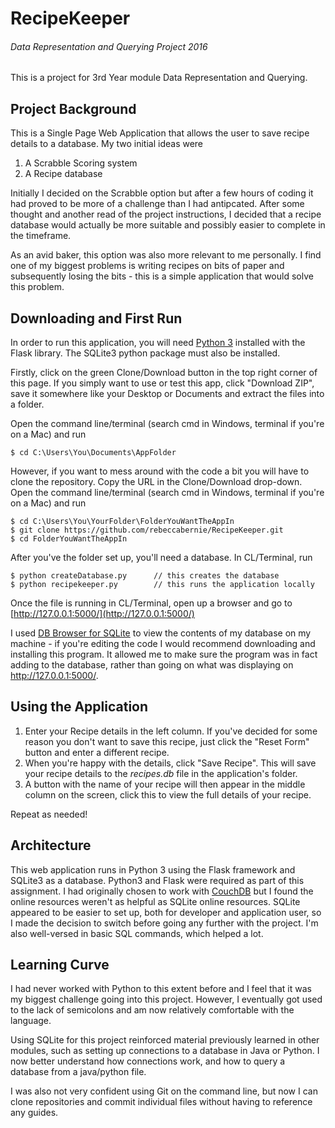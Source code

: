 # RecipeKeeper
###### Data Representation and Querying Project 2016
This is a  project for 3rd Year module Data Representation and Querying.

## Project Background 
This is a Single Page Web Application that allows the user to save recipe details to a database. 
My two initial ideas were 

1. A Scrabble Scoring system
2. A Recipe database

Initially I decided on the Scrabble option but after a few hours of coding it had proved to be more of a challenge than I had antipcated. After some thought and another read of the project instructions, I decided that a recipe database would actually be more suitable and possibly easier to complete in the timeframe. 

As an avid baker, this option was also more relevant to me personally. I find one of my biggest problems is writing recipes on bits of paper and subsequently losing the bits - this is a simple application that would solve this problem.


## Downloading and First Run
In order to run this application, you will need [Python 3](https://www.continuum.io/downloads) installed with the Flask library. The SQLite3 python package must also be installed.

Firstly, click on the green Clone/Download button in the top right corner of this page. 
If you simply want to use or test this app, click "Download ZIP", save it somewhere like your Desktop or Documents and extract the files into a folder. 

Open the command line/terminal (search cmd in Windows, terminal if you're on a Mac) and run
```
$ cd C:\Users\You\Documents\AppFolder
```

However, if you want to mess around with the code a bit you will have to clone the repository. Copy the URL in the Clone/Download drop-down. Open the command line/terminal (search cmd in Windows, terminal if you're on a Mac) and run 
```
$ cd C:\Users\You\YourFolder\FolderYouWantTheAppIn
$ git clone https://github.com/rebeccabernie/RecipeKeeper.git
$ cd FolderYouWantTheAppIn
```

After you've the folder set up, you'll need a database. In CL/Terminal, run
```
$ python createDatabase.py      // this creates the database
$ python recipekeeper.py        // this runs the application locally 
```

Once the file is running in CL/Terminal, open up a browser and go to [http://127.0.0.1:5000/](http://127.0.0.1:5000/)

I used [DB Browser for SQLite](http://sqlitebrowser.org/) to view the contents of my database on my machine - if you're editing the code I would recommend downloading and installing this program. It allowed me to make sure the program was in fact adding to the database, rather than going on what was displaying on http://127.0.0.1:5000/.

## Using the Application
1. Enter your Recipe details in the left column. If you've decided for some reason you don't want to save this recipe, just click the "Reset Form" button and enter a different recipe.
2. When you're happy with the details, click "Save Recipe". This will save your recipe details to the _recipes.db_ file in the application's folder.
3. A button with the name of your recipe will then appear in the middle column on the screen, click this to view the full details of your recipe.

Repeat as needed!

## Architecture

This web application runs in Python 3 using the Flask framework and SQLite3 as a database.
Python3 and Flask were required as part of this assignment. I had originally chosen to work with [CouchDB](http://couchdb.apache.org/) but I found the online resources weren't as helpful as SQLite online resources. SQLite appeared to be easier to set up, both for developer and application user, so I made the decision to switch before going any further with the project. I'm also well-versed in basic SQL commands, which helped a lot.

## Learning Curve

I had never worked with Python to this extent before and I feel that it was my biggest challenge going into this project. However, I eventually got used to the lack of semicolons and am now relatively comfortable with the language. 

Using SQLite for this project reinforced material previously learned in other modules, such as setting up connections to a database in Java or Python. I now better understand how connections work, and how to query a database from a java/python file.

I was also not very confident using Git on the command line, but now I can clone repositories and commit individual files without having to reference any guides.
